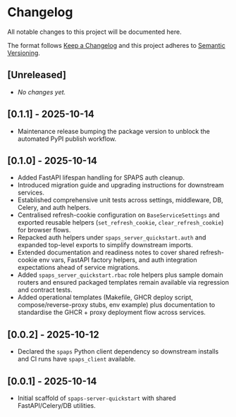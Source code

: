 # Changelog

All notable changes to this project will be documented here.

The format follows [Keep a Changelog](https://keepachangelog.com/en/1.1.0/) and this project
adheres to [Semantic Versioning](https://semver.org/spec/v2.0.0.html).

## [Unreleased]

- _No changes yet._

## [0.1.1] - 2025-10-14

- Maintenance release bumping the package version to unblock the automated PyPI publish workflow.

## [0.1.0] - 2025-10-14

- Added FastAPI lifespan handling for SPAPS auth cleanup.
- Introduced migration guide and upgrading instructions for downstream services.
- Established comprehensive unit tests across settings, middleware, DB, Celery, and auth helpers.
- Centralised refresh-cookie configuration on `BaseServiceSettings` and exported reusable
  helpers (`set_refresh_cookie`, `clear_refresh_cookie`) for browser flows.
- Repacked auth helpers under `spaps_server_quickstart.auth` and expanded top-level exports to
  simplify downstream imports.
- Extended documentation and readiness notes to cover shared refresh-cookie env vars, FastAPI
  factory helpers, and auth integration expectations ahead of service migrations.
- Added `spaps_server_quickstart.rbac` role helpers plus sample domain routers and ensured
  packaged templates remain available via regression and contract tests.
- Added operational templates (Makefile, GHCR deploy script, compose/reverse-proxy stubs, env
  example) plus documentation to standardise the GHCR + proxy deployment flow across services.

## [0.0.2] - 2025-10-12

- Declared the `spaps` Python client dependency so downstream installs and CI runs have `spaps_client` available.

## [0.0.1] - 2025-10-14

- Initial scaffold of `spaps-server-quickstart` with shared FastAPI/Celery/DB utilities.
